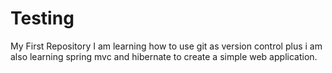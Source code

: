 # Testing
My First Repository
I am learning how to use git as version control plus i am also learning spring mvc and hibernate to create a simple web application.
